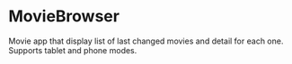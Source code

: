 # MovieBrowser
Movie app that display list of last changed movies and detail for each one. Supports tablet and phone modes.
